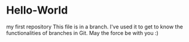 # Hello-World
my first repository 
This file is in a branch. I've used it to get to know the functionalities of branches in Git.
May the force be with you :)
